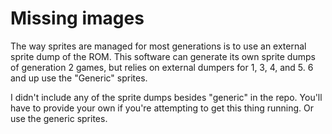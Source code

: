# Missing images

The way sprites are managed for most generations is to use an external sprite dump of the ROM. This software can generate its own sprite dumps of generation 2 games, but relies on external dumpers for 1, 3, 4, and 5. 6 and up use the "Generic" sprites.

I didn't include any of the sprite dumps besides "generic" in the repo. You'll have to provide your own if you're attempting to get this thing running. Or use the generic sprites.
